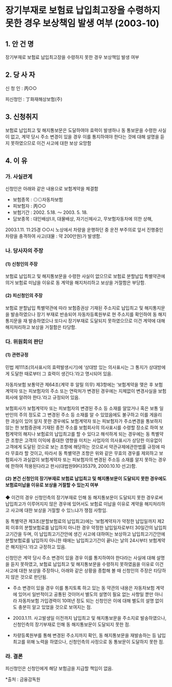 # 장기부재로 보험료 납입최고장을 수령하지 못한 경우 보상책임 발생 여부 (2003-10)


## 1. 안 건 명
장기부재로 보험료 납입최고장을 수령하지 못한 경우 보상책임 발생 여부

## 2. 당 사 자
  
신 청 인 : 丙○○

피신청인 : 丁화재해상보험(주) 
    
## 3. 신청취지

보험료 납입최고 및 해지통보문은 도달하여야 효력이 발생하나 동 통보문을 수령한 사실이 없고, 계약 당시 주소 변경이 있을 경우 이를 통지하여야 한다는 것에 대해 설명을 듣지 못하였으므로 이건 사고에 대한 보상 요망함
 
## 4. 이   유
### 가. 사실관계
신청인은 아래와 같은 내용으로 보험계약을 체결함   

- 보험종목 : ◎◎자동차보험
- 피보험자 : 丙○○
- 보험기간 : 2002. 5.18. ～ 2003. 5. 18.
- 담보종목 : 대인배상Ⅰ․Ⅱ, 대물배상, 자기신체사고, 무보험자동차에 의한 상해, 
          
2003.1.11. 11:25경 ○○시 노상에서 차량을 운행하던 중 운전 부주의로 앞서 진행중인 차량을 충격하여 사고(대물 : 약 200만원)가 발생함.


### 나. 당사자의 주장
####   (1) 신청인의 주장

보험료 납입최고 및 해지통보문을 수령한 사실이 없으므로 보험료 분할납입 특별약관에 의거 보험료 미납을 이유로 동 계약을 해지처리하고 보상을 거절함은 부당함.

####   (2) 피신청인의 주장

보험료 분할납입 특별약관에 따라 보험증권상 기재된 주소지로 납입최고 및 해지통지문을 발송하였으나 장기 부재로 반송되어 자동차등록원부로 현 주소지를 확인하여 동 해지통지문을 재 발송하였으나 또다시 장기부재로 도달되지 못하였으므로 이건 계약에 대해 해지처리하고 보상을 거절함은 타당함.


### 다. 위원회의 판단

#### (1) 관련규정 

민법 제111조(의사표시의 효력발생시기)에 ‘상대방 있는 의사표시는 그 통지가 상대방에게 도달한 때로부터 그 효력이 생긴다.’라고 명시되어 있음.

자동차보험 보통약관 제64조(계약 후 알릴 의무) 제3항에는 ‘보험계약을 맺은 후 보험계약자 또는 피보험자의 주소 또는 연락처가 변경된 경우에는 지체없이 변경사실을 보험회사에 알려야 한다.’라고 규정되어 있음. 

보험회사가 보험계약자 또는 피보험자의 변경된 주소 등 소재를 알았거나 혹은 보통 일반인의 주의 정도로 그 변경된 주소 등 소재를 알 수 있었음에도 불구하고 이를 게을리 한 과실이 있어 알지 못한 경우에도 보험계약자 또는 피보험자가 주소변경을 통보하지 않는 한 보험증권에 기재된 종전 주소를 보험회사의 의사표시를 수령할 장소로 하여 보험계약의 해지나 보험료의 납입최고를 할 수 있다고 해석하게 되는 경우에는 동 특별약관 조항은 고객의 이익에 중대한 영향을 미치는 사업자의 의사표시가 상당한 이유없이 고객에게 도달된 것으로 보는 조항에 해당하는 것으로서 약관규제에관한법률 규정에 따라 무효라 할 것이고, 따라서 동 특별약관 조항은 위와 같은 무효의 경우를 제외하고 보험회사가 과실없이 보험계약자 또는 피보험자의 변경된 주소등 소재를 알지 못하는 경우에 한하여 적용된다라고 판시(대법원99다35379, 2000.10.10 선고)함.

#### (2) 본건 신청인의 장기부재로 보험료 납입최고 및 해지통보문이 도달되지 못한 경우에도 보험료미납을 이유로 보상을 거절할 수 있는지 여부

◆ 이건의 경우 신청인측의 장기부재로 인해 동 해지통보문이 도달되지 못한 경우로써 납입최고가 이루어지지 않은 경우에 있어서도 보험료 미납을 이유로 계약을 해지처리하고 사고에 대한 보상을 거절할 수 있느냐가 쟁점 사항임. 

동 특별약관 제3조(분할보험료의 납입최고)에는 ‘보험계약자가 약정한 납입일까지 제2회 이후의 분할보험료를 납입하지 아니한 경우 약정한 납입일자로부터 30일간의 납입최고기간을 두며, 이 납입최고기간안에 생긴 사고에 대하여는 보상하고 납입최고기간안에 분할보험료를 납입하지 아니한 때에는 납입최고기간이 끝나는 날의 24시부터 보험계약은 해지된다.’라고 규정하고 있음.
  
신청인은 계약 당시 주소 변경이 있을 경우 이를 통지하여야 한다라는 사실에 대해 설명을 듣지 못하였고, 보험료 납입최고 및 해지통보문을 수령하지 못하였음을 이유로 이건 사고에 대한 보상을 주장하나, 아래와 같은 상황을 종합해 볼 때 신청인의 주장은 타당하지 않은 것으로 판단됨.

- 주소 변경이 있을 경우 이를 통지토록 하고 있는 동 약관의 내용은 자동차보험 계약에 있어서 일반적이고 공통된 것이어서 별도의 설명이 필요 없는 사항일 뿐만 아니라 자동차보험 가입경력이 10여년 정도 되는 신청인은 이에 대해 별도의 설명 없이도 충분히 알고 있었을 것으로 보여지는 점.

- 2003.1.11. 사고발생일 이전까지 납입최고 및 해지통보문을  주소지로 발송하였으나, 신청인측의 장기부재로 인해 동 해지통보문이 도달되지 못한 점.

- 차량등록원부를 통해 변경된 주소지까지 확인, 동 해지통보문을 재발송하는 등 납입최고를 위해 노력을 하였으나, 신청인측의 사정으로 동 통보문이 도달하지 못한 점.
         
### 라. 결론

피신청인은 신청인에게 해당 보험금을 지급할 책임이 없음.

*출처 : 금융감독원